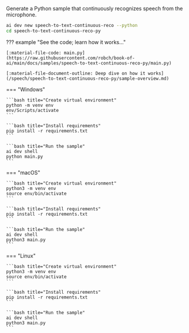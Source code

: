 Generate a Python sample that continuously recognizes speech from the microphone.

```bash
ai dev new speech-to-text-continuous-reco --python
cd speech-to-text-continuous-reco-py
```

??? example "See the code; learn how it works..."

    [:material-file-code: main.py](https://raw.githubusercontent.com/robch/book-of-ai/main/docs/samples/speech-to-text-continuous-reco-py/main.py)

    [:material-file-document-outline: Deep dive on how it works](/speech/speech-to-text-continuous-reco-py/sample-overview.md)  

=== "Windows"

    ```bash title="Create virtual environment"
    python -m venv env
    env/Scripts/activate
    ```

    ```bash title="Install requirements"
    pip install -r requirements.txt
    ```

    ```bash title="Run the sample"
    ai dev shell
    python main.py
    ```

=== "macOS"

    ```bash title="Create virtual environment"
    python3 -m venv env
    source env/bin/activate
    ```

    ```bash title="Install requirements"
    pip install -r requirements.txt
    ```

    ```bash title="Run the sample"
    ai dev shell
    python3 main.py
    ```

=== "Linux"

    ```bash title="Create virtual environment"
    python3 -m venv env
    source env/bin/activate
    ```

    ```bash title="Install requirements"
    pip install -r requirements.txt
    ```

    ```bash title="Run the sample"
    ai dev shell
    python3 main.py
    ```